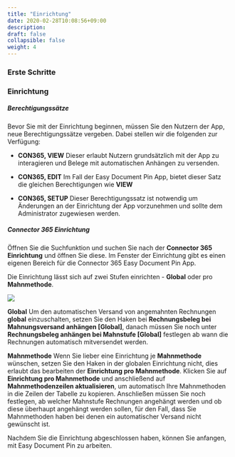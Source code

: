```yaml
---
title: "Einrichtung"
date: 2020-02-28T10:08:56+09:00
description: 
draft: false
collapsible: false
weight: 4
---
```

### Erste Schritte

### Einrichtung

##### Berechtigungssätze
Bevor Sie mit der Einrichtung beginnen, müssen Sie den Nutzern der App, neue Berechtigungssätze vergeben. Dabei stellen wir die folgenden zur Verfügung:

- **CON365, VIEW**
    Dieser erlaubt Nutzern grundsätzlich mit der App zu interagieren und Belege mit automatischen Anhängen zu versenden.

- **CON365, EDIT**
    Im Fall der Easy Document Pin App, bietet dieser Satz die gleichen Berechtigungen wie **VIEW**

- **CON365, SETUP**
    Dieser Berechtigungssatz ist notwendig um Änderungen an der Einrichtung der App vorzunehmen und sollte dem Administrator zugewiesen werden.


##### Connector 365 Einrichtung
Öffnen Sie die Suchfunktion und suchen Sie nach der **Connector 365 Einrichtung** und öffnen Sie diese. Im Fenster der Einrichtung gibt es einen eigenen Bereich für die Connector 365 Easy Document Pin App.

Die Einrichtung lässt sich auf zwei Stufen einrichten - **Global** oder pro **Mahnmethode**.

![](images/apps/edpsetupde.PNG)

**Global**
Um den automatischen Versand von angemahnten Rechnungen **global** einzuschalten, setzen Sie den Haken bei **Rechnungsbeleg bei Mahnungsversand anhängen [Global]**, danach müssen Sie noch unter **Rechnungsbeleg anhängen bei Mahnstufe [Global]** festlegen ab wann die Rechnungen automatisch mitversendet werden.

**Mahnmethode**
Wenn Sie lieber eine Einrichtung je **Mahnmethode** wünschen, setzen Sie den Haken in der globalen Einrichtung nicht, dies erlaubt das bearbeiten der **Einrichtung pro Mahnmethode**. Klicken Sie auf **Einrichtung pro Mahnmethode** und anschließend auf **Mahnmethodenzeilen aktualisieren**, um automatisch Ihre Mahnmethoden in die Zeilen der Tabelle zu kopieren. Anschließen müssen Sie noch festlegen, ab welcher Mahnstufe Rechnungen angehängt werden und ob diese überhaupt angehängt werden sollen, für den Fall, dass Sie Mahnmethoden haben bei denen ein automatischer Versand nicht gewünscht ist.


Nachdem Sie die Einrichtung abgeschlossen haben, können Sie anfangen, mit Easy Document Pin zu arbeiten.

